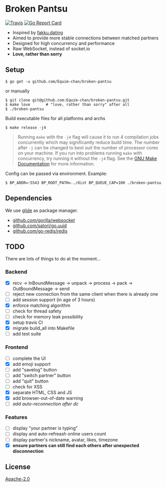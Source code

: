 # Broken Pantsu
[![Travis](https://img.shields.io/travis/Equim-chan/broken-pantsu.svg)](https://travis-ci.org/Equim-chan/broken-pantsu)
[![Go Report Card](https://goreportcard.com/badge/github.com/Equim-chan/broken-pantsu)](https://goreportcard.com/report/github.com/Equim-chan/broken-pantsu)
* Inspired by [fakku.dating](https://fakku.dating/)
* Aimed to provide more stable connections between matched partners
* Designed for high concurrency and performance
* Raw WebSocket, instead of socket.io
* __Love, rather than sorry__

## Setup
```console
$ go get -u github.com/Equim-chan/broken-pantsu
```
or manually
```console
$ git clone git@github.com:Equim-chan/broken-pantsu.git
$ make love       # "love, rather than sorry" after all
$ ./broken-pantsu
```
Build executable files for all platforms and archs
```console
$ make release -j4
```
> Running `make` with the `-j4` flag will cause it to run 4 compilation jobs concurrently which may significantly reduce build time. The number after `-j` can be changed to best suit the number of processor cores on your machine. If you run into problems running `make` with concurrency, try running it without the `-j4` flag. See the [GNU Make Documentation](https://www.gnu.org/software/make/manual/html_node/Parallel.html) for more information.

Config can be passed via environment. Example:
```console
$ BP_ADDR=:5543 BP_ROOT_PATH=../dist BP_QUEUE_CAP=100 ./broken-pantsu
```

## Dependencies
We use [glide](https://github.com/Masterminds/glide) as package manager.
* [github.com/gorilla/websocket](https://github.com/gorilla/websocket)
* [github.com/satori/go.uuid](https://github.com/satori/go.uuid)
* [github.com/go-redis/redis](https://github.com/go-redis/redis)

## TODO
There are lots of things to do at the moment...

### Backend
* [x] recv -> InBoundMessage -> unpack -> process -> pack -> OutBoundMessage -> send
* [ ] reject new connection from the same client when there is already one
* [ ] add session support (in age of 3 hours)
* [x] enforce matching algorithm
* [ ] check for thread safety
* [ ] check for memory leak possibility
* [x] setup travis CI
* [x] migrate build_all into Makefile
* [ ] add test suite

### Frontend
* [ ] complete the UI
* [x] add emoji support
* [ ] add "savelog" button
* [ ] add "switch partner" button
* [ ] add "quit" button
* [ ] check for XSS
* [x] separate HTML, CSS and JS
* [x] add browser-out-of-date warning
* [ ] _add auto-reconnection after dc_

### Features
* [ ] display "your partner is typing"
* [ ] display and auto-refreash online users count
* [ ] display partner's nickname, avatar, likes, timezone
* [x] __ensure partners can still find each others after unexpected disconnection__

## License
[Apache-2.0](https://github.com/Equim-chan/broken-pantsu/blob/master/LICENSE)